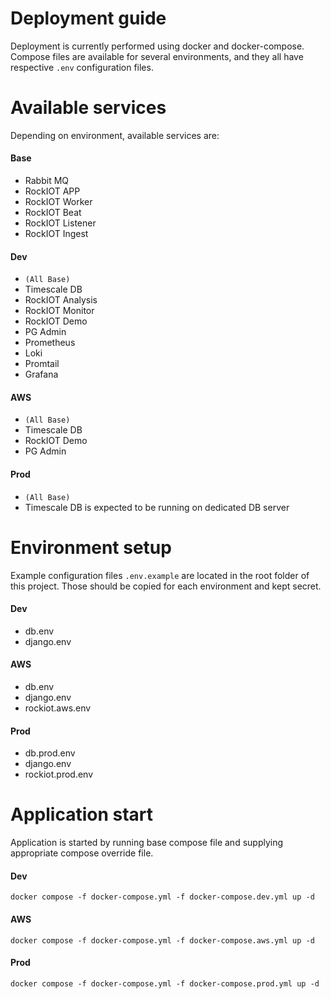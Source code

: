 Deployment guide
===

Deployment is currently performed using docker and docker-compose. Compose files are available for several environments, and they all have respective `.env` configuration files.

# Available services

Depending on environment, available services are:

#### Base
- Rabbit MQ
- RockIOT APP
- RockIOT Worker
- RockIOT Beat
- RockIOT Listener
- RockIOT Ingest
  
#### Dev
- `(All Base)`
- Timescale DB
- RockIOT Analysis
- RockIOT Monitor
- RockIOT Demo
- PG Admin
- Prometheus
- Loki
- Promtail
- Grafana

#### AWS
- `(All Base)`
- Timescale DB
- RockIOT Demo
- PG Admin

#### Prod
- `(All Base)`
- Timescale DB is expected to be running on dedicated DB server


# Environment setup

Example configuration files `.env.example` are located in the root folder of this project. Those should be copied for each environment and kept secret. 

#### Dev
- db.env
- django.env

#### AWS
- db.env
- django.env
- rockiot.aws.env

#### Prod
- db.prod.env
- django.env
- rockiot.prod.env

# Application start

Application is started by running base compose file and supplying appropriate compose override file.

#### Dev
```
docker compose -f docker-compose.yml -f docker-compose.dev.yml up -d
```

#### AWS
```
docker compose -f docker-compose.yml -f docker-compose.aws.yml up -d
```

#### Prod
```
docker compose -f docker-compose.yml -f docker-compose.prod.yml up -d
```
